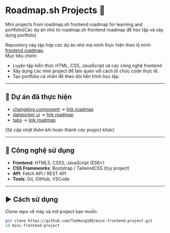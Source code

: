 # Roadmap.sh Projects 🚀
Mini projects from roadmap.sh frontend roadmap for learning and portfolio(Các dự án nhỏ từ roadmap.sh frontend roadmap để học tập và xây dựng portfolio)

Repository này tập hợp các dự án nhỏ mà mình thực hiện theo lộ trình [frontend roadmap](https://roadmap.sh/frontend/projects).  
Mục tiêu chính:
- Luyện tập kiến thức HTML, CSS, JavaScript và các công nghệ frontend.
- Xây dựng các mini project để làm quen với cách tổ chức code thực tế.
- Tạo portfolio cá nhân để theo dõi tiến trình học tập.

---

## 📂 Dự án đã thực hiện
- [changelog component](https://github.com/TanHung189/Roadmap.sh-Project/tree/main/changelog-component-project) -> [link roadmap](https://roadmap.sh/projects/changelog-component)
- [datepicker ui](https://github.com/TanHung189/Roadmap.sh-Project/tree/main/datepicker-ui) -> [link roadmap](https://roadmap.sh/projects/datepicker-ui)
- [tabs](https://github.com/TanHung189/mini-frontend-project/tree/main/tabs-project) -> [link roadmap](https://roadmap.sh/projects/simple-tabs)
  
_(Sẽ cập nhật thêm khi hoàn thành các project khác)_

---

## 🚀 Công nghệ sử dụng
- **Frontend**: HTML5, CSS3, JavaScript (ES6+)
- **CSS Frameworks**: Bootstrap / TailwindCSS (tùy project)
- **API**: Fetch API / REST API
- **Tools**: Git, GitHub, VSCode

---

## ▶️ Cách sử dụng
Clone repo về máy và mở project bạn muốn:
```bash
git clone https://github.com/TanHung189/mini-frontend-project.git
cd mini-frontend-project
